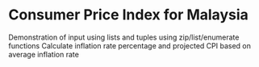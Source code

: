 # Consumer Price Index for Malaysia

Demonstration of input using lists and tuples using zip/list/enumerate functions
Calculate inflation rate percentage and projected CPI based on average inflation rate
